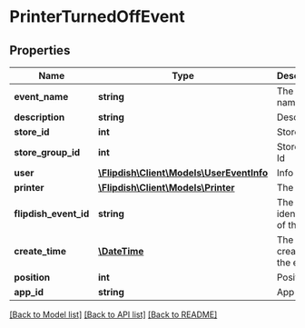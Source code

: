 # PrinterTurnedOffEvent

## Properties
Name | Type | Description | Notes
------------ | ------------- | ------------- | -------------
**event_name** | **string** | The event name | [optional] 
**description** | **string** | Description | [optional] 
**store_id** | **int** | Store Id | [optional] 
**store_group_id** | **int** | Store group Id | [optional] 
**user** | [**\Flipdish\Client\Models\UserEventInfo**](UserEventInfo.md) | Info User | [optional] 
**printer** | [**\Flipdish\Client\Models\Printer**](Printer.md) | The printer | [optional] 
**flipdish_event_id** | **string** | The identitfier of the event | [optional] 
**create_time** | [**\DateTime**](\DateTime.md) | The time of creation of the event | [optional] 
**position** | **int** | Position | [optional] 
**app_id** | **string** | App id | [optional] 

[[Back to Model list]](../README.md#documentation-for-models) [[Back to API list]](../README.md#documentation-for-api-endpoints) [[Back to README]](../README.md)


